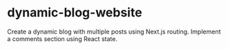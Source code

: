 # dynamic-blog-website
Create a dynamic blog with multiple posts using Next.js routing.  Implement a comments section using React state.
